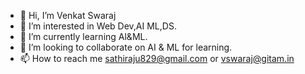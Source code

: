 - 👋 Hi, I’m Venkat Swaraj
- 👀 I’m interested in Web Dev,AI ML,DS.
- 🌱 I’m currently learning Al&ML.
- 💞️ I’m looking to collaborate on AI & ML for learning.
- 📫 How to reach me sathiraju829@gmail.com or vswaraj@gitam.in

<!---
ROCKYBHAI785/ROCKYBHAI785 is a ✨ special ✨ repository because its `README.md` (this file) appears on your GitHub profile.
You can click the Preview link to take a look at your changes.
--->
